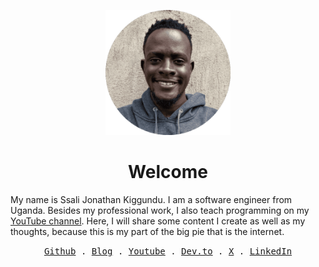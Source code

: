 <p align="center">
    <img src="./imgs/me.png" width=200>
</p>
<h1 align="center">Welcome</h1>


My name is Ssali Jonathan Kiggundu. I am a software engineer from Uganda. Besides my professional work, I also teach programming on my [YouTube channel](https://youtube.com/@SsaliJonathan). Here, I will share some content I create as well as my thoughts, because this is my part of the big pie that is the internet. 


<p align="center">
  <samp>
    <a href="https://github.com/jod35">Github</a> .
    <a href="https://jod35.github.io/site/blog">Blog</a> .
    <a href="https://www.youtube.com/channel/UC4AYRvDw3yh-ChonxxW6VLA">Youtube</a> .
    <a href="https://dev.to/jod35">Dev.to</a> .
    <a href="https://x.com/jod35_">X</a> . 
    <a href="https://www.linkedin.com/in/jod35/">LinkedIn</a>
  </samp>
</p>

